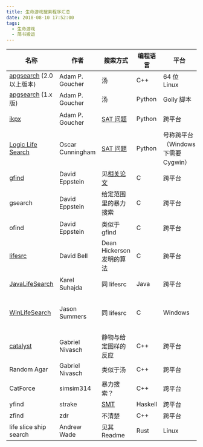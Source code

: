 ```yaml
---
title: 生命游戏搜索程序汇总
date: 2018-08-10 17:52:00
tags:
  - 生命游戏
  - 简书搬运
---
```


| 名称 | 作者 | 搜索方式 | 编程语言 | 平台 | 网址 | 备注 |
| -- | -- | -- | -- | -- | -- | -- |
| [apgsearch](http://conwaylife.com/wiki/Apgsearch) (2.0 以上版本) | Adam P. Goucher | 汤 | C++ | 64 位 Linux | [GitLab](https://gitlab.com/apgoucher/apgmera) | |
| [apgsearch](http://conwaylife.com/wiki/Apgsearch) (1.x 版) | Adam P. Goucher | 汤 | Python | Golly 脚本 | [Catagolue](https://gol.hatsya.co.uk/apgsearch) | |
| [ikpx](http://conwaylife.com/wiki/Ikpx) | Adam P. Goucher | [SAT 问题](https://en.wikipedia.org/wiki/Boolean_satisfiability_problem) | Python | 跨平台 | [GitLab](https://gitlab.com/apgoucher/metasat) | 仅支持生命游戏 |
| [Logic Life Search](http://conwaylife.com/wiki/Logic_Life_Search) | Oscar Cunningham | [SAT 问题](https://en.wikipedia.org/wiki/Boolean_satisfiability_problem) | Python | 号称跨平台（Windows 下需要 Cygwin） | [GitHub](https://github.com/OscarCunningham/logic-life-search) | 需要自备 SAT Solver |
| [gfind](http://conwaylife.com/wiki/Gfind) | David Eppstein | 见[相关论文](http://arxiv.org/abs/cs.AI/0004003) | C | 跨平台 | [代码](https://www.ics.uci.edu/~eppstein/ca/gfind.c) | 专搜飞船 |
| gsearch | David Eppstein | 给定范围里的暴力搜索 | C | 跨平台 | [代码](https://www.ics.uci.edu/~eppstein/ca/gsearch.c) | 很慢 |
| ofind | David Eppstein | 类似于gfind | C | 跨平台 | [代码](https://www.ics.uci.edu/~eppstein/ca/ofind.c) | 专搜振荡子 |
| [lifesrc](http://conwaylife.com/wiki/Lifesrc) | David Bell | Dean Hickerson 发明的算法 | C | 跨平台 | [代码](http://members.tip.net.au/%7Edbell/programs/lifesrc-3.8.tar.gz) | |
| [JavaLifeSearch](http://conwaylife.com/wiki/JavaLifeSearch) | Karel Suhajda | 同 lifesrc | Java | 跨平台 | [帖子](http://conwaylife.com/forums/viewtopic.php?f=9&t=990) | lifesrc 的 Java 版 |
| [WinLifeSearch](http://conwaylife.com/wiki/WinLifeSearch) | Jason Summers | 同 lifesrc | C | Windows | [官网](http://entropymine.com/wls/) | lifesrc 的 Windows（图形界面）版 |
| [catalyst](http://conwaylife.com/wiki/Catalyst_(search_program)) | Gabriel Nivasch | 静物与给定图样的反应 | C++ | 跨平台 | [代码](http://www.gabrielnivasch.org/fun/life/catalyst_v10.zip?attredirects=0) | 专搜[催化](http://conwaylife.com/wiki/Catalyst) |
| Random Agar | Gabriel Nivasch | 类似于汤 | C++ | 跨平台 | [代码](http://www.gabrielnivasch.org/fun/life/) | 专搜琼脂 |
| CatForce | simsim314 | 暴力搜索？ | C++ | 跨平台 | [Github](https://github.com/simsim314/CatForce) | 专搜[催化](http://conwaylife.com/wiki/Catalyst) |
| yfind | strake | [SMT](https://en.wikipedia.org/wiki/Satisfiability_modulo_theories) | Haskell | 跨平台 | [Github](https://github.com/strake/yfind) | 需要 [Z3](https://github.com/Z3Prover/z3) |
| zfind | zdr | 不清楚 | C++ | 跨平台 | [Github](https://github.com/rokicki/ntzfind) | |
| life slice ship search | Andrew Wade | 见其 Readme | Rust | Linux | [GitLab](https://gitlab.com/andrew-j-wade/life_slice_ship_search) | |
